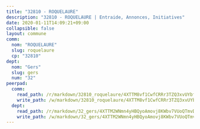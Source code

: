 ```yaml
---
title: "32810 - ROQUELAURE"
description: "32810 - ROQUELAURE | Entraide, Annonces, Initiatives"
date: 2020-01-11T14:09:21+09:00
collapsible: false
layout: commune
comm:
  nom: "ROQUELAURE"
  slug: roquelaure
  cp: "32810"
dept:
  nom: "Gers"
  slug: gers
  num: "32"
peerpad:
  comm:
    read_path: /r/markdown/32810_roquelaure/4XTTM8vf1CwfCRRr3TZQ3xvUYbfjGLki6d42NoTp99xLyYE2t
    write_path: /w/markdown/32810_roquelaure/4XTTM8vf1CwfCRRr3TZQ3xvUYbfjGLki6d42NoTp99xLyYE2t-K3TgV6KZy6YnRNWsXgeaN2fGrDZChAAuXPUnXnL5hbZ8Q6QFmivumE9UpdvykuMdDmrp3Yd3saqxCuG5xvuBrtd4u1kKhiADXWvXrdAGJUxURkSNRrWHYEincUH1JKhfMkZRXysN
  dept:
    read_path: /r/markdown/32_gers/4XTTM2WNmn4yHBQyoAmovj8KWbv7VUoQTmvDpdT3o124AgWEe
    write_path: /w/markdown/32_gers/4XTTM2WNmn4yHBQyoAmovj8KWbv7VUoQTmvDpdT3o124AgWEe-K3TgUpYJfQLfW5uoLbdwErZNx29AEkCAso1EvCZzqaD3z7aQWWvGchjPJifpsj2b2MrnxAXUWCQXyv6K9rEMDPiEmuqTRE8ziuYLh1MUbtQUwwoYxV2abqSdJr66fFRHJZtY62y8
---
```


